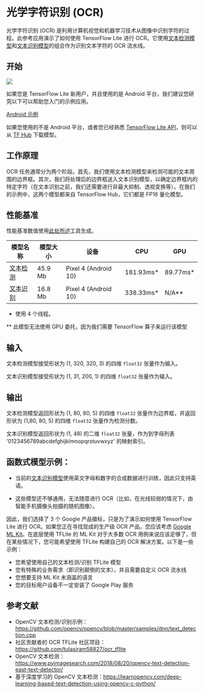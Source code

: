 # 光学字符识别 (OCR)

光学字符识别 (OCR) 是利用计算机视觉和机器学习技术从图像中识别字符的过程。此参考应用演示了如何使用 TensorFlow Lite 进行 OCR。它使用[文本检测模型](https://tfhub.dev/sayakpaul/lite-model/east-text-detector/fp16/1)和[文本识别模型](https://tfhub.dev/tulasiram58827/lite-model/keras-ocr/float16/2)的组合作为识别文本字符的 OCR 流水线。

## 开始

<img src="images/screenshot.gif" class="attempt-right" style="max-width: 300px">

如果您是 TensorFlow Lite 新用户，并且使用的是 Android 平台，我们建议您研究以下可以帮助您入门的示例应用。

<a class="button button-primary" href="https://github.com/tensorflow/examples/tree/master/lite/examples/optical_character_recognition/android">Android 示例</a>

如果您使用的不是 Android 平台，或者您已经熟悉 [TensorFlow Lite API](https://www.tensorflow.org/api_docs/python/tf/lite)，则可以从 [TF Hub](https://tfhub.dev/) 下载模型。

## 工作原理

OCR 任务通常分为两个阶段。首先，我们使用文本检测模型来检测可能的文本周围的边界框。其次，我们将处理后的边界框送入文本识别模型，以确定边界框内的特定字符（在文本识别之前，我们还需要进行非最大抑制、透视变换等）。在我们的示例中，这两个模型都来自 TensorFlow Hub，它们都是 FP16 量化模型。

## 性能基准

性能基准数值使用[此处所述](https://www.tensorflow.org/lite/performance/benchmarks)工具生成。

<table>
  <thead>
    <tr>
      <th>模型名称</th>
      <th>模型大小</th>
      <th>设备</th>
      <th>CPU</th>
      <th>GPU</th>
    </tr>
  </thead>
  <tr>
    <td>       <a href="https://tfhub.dev/sayakpaul/lite-model/east-text-detector/fp16/1">文本检测</a>
</td>
    <td>45.9 Mb</td>
     <td>Pixel 4 (Android 10)</td>
     <td>181.93ms*</td>
     <td>89.77ms*</td>
  </tr>
  <tr>
    <td>       <a href="https://tfhub.dev/tulasiram58827/lite-model/keras-ocr/float16/2">文本识别</a>
</td>
    <td>16.8 Mb</td>
     <td>Pixel 4 (Android 10)</td>
     <td>338.33ms*</td>
     <td>N/A**</td>
  </tr>
</table>

* 使用 4 个线程。

** 此模型无法使用 GPU 委托，因为我们需要 TensorFlow 算子来运行该模型

## 输入

文本检测模型接受形状为 (1, 320, 320, 3) 的四维 `float32` 张量作为输入。

文本识别模型接受形状为 (1, 31, 200, 1) 的四维 `float32` 张量作为输入。

## 输出

文本检测模型返回形状为 (1, 80, 80, 5) 的四维 `float32` 张量作为边界框，并返回形状为 (1,80, 80, 5) 的四维 `float32` 张量作为检测分数。

文本识别模型返回形状为 (1, 48) 的二维 `float32` 张量，作为到字母列表 '0123456789abcdefghijklmnopqrstuvwxyz' 的映射索引。

## 函数式模型示例：

- 当前的[文本识别模型](https://tfhub.dev/tulasiram58827/lite-model/keras-ocr/float16/2)使用英文字母和数字的合成数据进行训练，因此只支持英语。

- 这些模型还不够通用，无法随意进行 OCR（比如，在光线较弱的情况下，由智能手机摄像头拍摄的随机图像）。

因此，我们选择了 3 个 Google 产品徽标，只是为了演示如何使用 TensorFlow Lite 进行 OCR。如果您正在寻找现成的生产级 OCR 产品，您应该考虑 [Google ML Kit](https://developers.google.com/ml-kit/vision/text-recognition)。在底层使用 TFLite 的 ML Kit 对于大多数 OCR 用例来说应该足够了，但在某些情况下，您可能希望使用 TFLite 构建自己的 OCR 解决方案。以下是一些示例：

- 您希望使用自己的文本检测/识别 TFLite 模型
- 您有特殊的业务需求（即识别颠倒的文本），并且需要自定义 OCR 流水线
- 您想要支持 ML Kit 未涵盖的语言
- 您的目标用户设备不一定安装了 Google Play 服务

## 参考文献

- OpenCV 文本检测/识别示例：https://github.com/opencv/opencv/blob/master/samples/dnn/text_detection.cpp
- 社区贡献者的 OCR TFLite 社区项目：<br>https://github.com/tulasiram58827/ocr_tflite
- OpenCV 文本检测：https://www.pyimagesearch.com/2018/08/20/opencv-text-detection-east-text-detector/
- 基于深度学习的 OpenCV 文本检测：https://learnopencv.com/deep-learning-based-text-detection-using-opencv-c-python/
